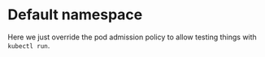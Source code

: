 # Default namespace

Here we just override the pod admission policy to allow testing things with
`kubectl run`.
